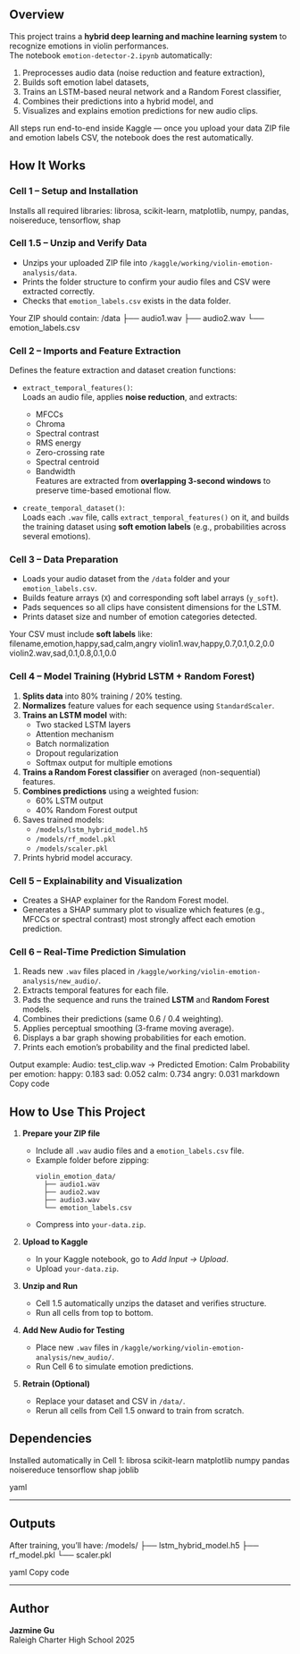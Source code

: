 
## Overview
This project trains a **hybrid deep learning and machine learning system** to recognize emotions in violin performances.  
The notebook `emotion-detector-2.ipynb` automatically:
1. Preprocesses audio data (noise reduction and feature extraction),
2. Builds soft emotion label datasets,
3. Trains an LSTM-based neural network and a Random Forest classifier,
4. Combines their predictions into a hybrid model, and
5. Visualizes and explains emotion predictions for new audio clips.

All steps run end-to-end inside Kaggle — once you upload your data ZIP file and emotion labels CSV, the notebook does the rest automatically.


## How It Works

### Cell 1 – Setup and Installation
Installs all required libraries:
librosa, scikit-learn, matplotlib, numpy, pandas, noisereduce, tensorflow, shap

### Cell 1.5 – Unzip and Verify Data
- Unzips your uploaded ZIP file into `/kaggle/working/violin-emotion-analysis/data`.
- Prints the folder structure to confirm your audio files and CSV were extracted correctly.
- Checks that `emotion_labels.csv` exists in the data folder.

Your ZIP should contain:
/data
├── audio1.wav
├── audio2.wav
└── emotion_labels.csv


### Cell 2 – Imports and Feature Extraction
Defines the feature extraction and dataset creation functions:
- `extract_temporal_features()`:  
  Loads an audio file, applies **noise reduction**, and extracts:
  - MFCCs
  - Chroma
  - Spectral contrast
  - RMS energy
  - Zero-crossing rate
  - Spectral centroid
  - Bandwidth  
  Features are extracted from **overlapping 3-second windows** to preserve time-based emotional flow.

- `create_temporal_dataset()`:  
  Loads each `.wav` file, calls `extract_temporal_features()` on it, and builds the training dataset using **soft emotion labels** (e.g., probabilities across several emotions).

### Cell 3 – Data Preparation
- Loads your audio dataset from the `/data` folder and your `emotion_labels.csv`.
- Builds feature arrays (`X`) and corresponding soft label arrays (`y_soft`).
- Pads sequences so all clips have consistent dimensions for the LSTM.
- Prints dataset size and number of emotion categories detected.

Your CSV must include **soft labels** like:
filename,emotion,happy,sad,calm,angry
violin1.wav,happy,0.7,0.1,0.2,0.0
violin2.wav,sad,0.1,0.8,0.1,0.0


### Cell 4 – Model Training (Hybrid LSTM + Random Forest)
1. **Splits data** into 80% training / 20% testing.  
2. **Normalizes** feature values for each sequence using `StandardScaler`.  
3. **Trains an LSTM model** with:
   - Two stacked LSTM layers
   - Attention mechanism
   - Batch normalization
   - Dropout regularization
   - Softmax output for multiple emotions  
4. **Trains a Random Forest classifier** on averaged (non-sequential) features.  
5. **Combines predictions** using a weighted fusion:
   - 60% LSTM output
   - 40% Random Forest output  
6. Saves trained models:
   - `/models/lstm_hybrid_model.h5`
   - `/models/rf_model.pkl`
   - `/models/scaler.pkl`  
7. Prints hybrid model accuracy.

### Cell 5 – Explainability and Visualization
- Creates a SHAP explainer for the Random Forest model.  
- Generates a SHAP summary plot to visualize which features (e.g., MFCCs or spectral contrast) most strongly affect each emotion prediction.


### Cell 6 – Real-Time Prediction Simulation
1. Reads new `.wav` files placed in `/kaggle/working/violin-emotion-analysis/new_audio/`.
2. Extracts temporal features for each file.
3. Pads the sequence and runs the trained **LSTM** and **Random Forest** models.
4. Combines their predictions (same 0.6 / 0.4 weighting).
5. Applies perceptual smoothing (3-frame moving average).
6. Displays a bar graph showing probabilities for each emotion.
7. Prints each emotion’s probability and the final predicted label.

Output example:
Audio: test_clip.wav → Predicted Emotion: Calm
Probability per emotion:
happy: 0.183
sad: 0.052
calm: 0.734
angry: 0.031
markdown
Copy code

## How to Use This Project

1. **Prepare your ZIP file**
   - Include all `.wav` audio files and a `emotion_labels.csv` file.
   - Example folder before zipping:
     ```
     violin_emotion_data/
       ├── audio1.wav
       ├── audio2.wav
       ├── audio3.wav
       └── emotion_labels.csv
     ```
   - Compress into `your-data.zip`.

2. **Upload to Kaggle**
   - In your Kaggle notebook, go to *Add Input → Upload*.
   - Upload `your-data.zip`.

3. **Unzip and Run**
   - Cell 1.5 automatically unzips the dataset and verifies structure.
   - Run all cells from top to bottom.

4. **Add New Audio for Testing**
   - Place new `.wav` files in `/kaggle/working/violin-emotion-analysis/new_audio/`.
   - Run Cell 6 to simulate emotion predictions.

5. **Retrain (Optional)**
   - Replace your dataset and CSV in `/data/`.
   - Rerun all cells from Cell 1.5 onward to train from scratch.

## Dependencies
Installed automatically in Cell 1:
librosa
scikit-learn
matplotlib
numpy
pandas
noisereduce
tensorflow
shap
joblib

yaml

---

## Outputs
After training, you’ll have:
/models/
├── lstm_hybrid_model.h5
├── rf_model.pkl
└── scaler.pkl

yaml
Copy code

---

## Author
**Jazmine Gu**  
Raleigh Charter High School 2025

